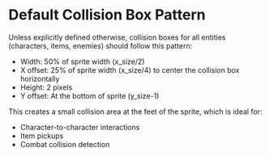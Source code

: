 # Default Collision Box Pattern

Unless explicitly defined otherwise, collision boxes for all entities (characters, items, enemies) should follow this pattern:

- Width: 50% of sprite width (x_size/2)
- X offset: 25% of sprite width (x_size/4) to center the collision box horizontally
- Height: 2 pixels
- Y offset: At the bottom of sprite (y_size-1)

This creates a small collision area at the feet of the sprite, which is ideal for:
- Character-to-character interactions
- Item pickups
- Combat collision detection
